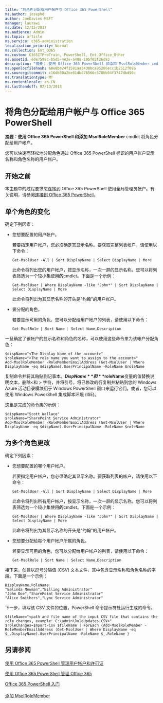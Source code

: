 ```yaml
---
title: "将角色分配给用户帐户与 Office 365 PowerShell"
ms.author: josephd
author: JoeDavies-MSFT
manager: laurawi
ms.date: 12/15/2017
ms.audience: Admin
ms.topic: article
ms.service: o365-administration
localization_priority: Normal
ms.collection: Ent_O365
ms.custom: O365ITProTrain, PowerShell, Ent_Office_Other
ms.assetid: ede7598c-b5d5-4e3e-a488-195f02f26d93
description: "摘要： 使用 Office 365 PowerShell 和添加 MsolRoleMember cmdlet 将角色分配给用户帐户。"
ms.openlocfilehash: 68e8be24f1581aa3430bca95206ecc1b2512f09a
ms.sourcegitcommit: c16db80a2be81db876566c578bb04f3747dbd50c
ms.translationtype: MT
ms.contentlocale: zh-CN
ms.lasthandoff: 02/13/2018
---
```

# <a name="assign-roles-to-user-accounts-with-office-365-powershell"></a>将角色分配给用户帐户与 Office 365 PowerShell

 **摘要：**使用 Office 365 PowerShell 和**添加 MsolRoleMember** cmdlet 将角色分配给用户帐户。
  
您可以快速而轻松地分配角色通过 Office 365 PowerShell 标识的用户帐户显示名称和角色名称的用户帐户。
  
## <a name="before-you-begin"></a>开始之前

本主题中的过程要求您连接到 Office 365 PowerShell 使用全局管理员帐户。有关说明，请参阅[连接到 Office 365 PowerShell](connect-to-office-365-powershell.md)。
  
## <a name="for-a-single-role-change"></a>单个角色的变化

确定下列因素：
  
- 您想要配置的用户帐户。
    
    若要指定用户帐户，您必须确定其显示名称。要获取完整列表帐户，请使用以下命令：
    
  ```
  Get-MsolUser -All | Sort DisplayName | Select DisplayName | More
  ```

    此命令将列出您的用户帐户，按显示名称，一次一屏的显示名称。您可以将列表筛选为一个较小集使用**的**cmdlet。下面是一个示例：
    
  ```
  Get-MsolUser | Where DisplayName -like "John*" | Sort DisplayName | Select DisplayName | More
  ```

    此命令将列出为其显示名称的开头是"约翰"的用户帐户。
    
- 要分配的角色。
    
    若要显示可用的角色，您可以分配给用户帐户的列表，请使用以下命令：
    
  ```
  Get-MsolRole | Sort Name | Select Name,Description
  ```

一旦确定了该帐户的显示名称和角色的名称，可以使用这些命令来为该帐户分配角色：
  
```
$dispName="<The Display Name of the account>"
$roleName="<The role name you want to assign to the account>"
Add-MsolRoleMember -RoleMemberEmailAddress (Get-MsolUser | Where DisplayName -eq $dispName).UserPrincipalName -RoleName $roleName
```

复制命令并将其粘贴到记事本。**$DispName**和**$roleName**变量的值替换说明文本，删除\<和 > 字符，并将引号。将已修改的行复制并粘贴到您的 Windows Azure 活动目录模块用于 Windows PowerShell 窗口来运行它们。或者，您可以使用 Windows PowerShell 集成脚本环境 (ISE)。
  
这里是完成的命令集的示例：
  
```
$dispName="Scott Wallace"
$roleName="SharePoint Service Administrator"
Add-MsolRoleMember -RoleMemberEmailAddress (Get-MsolUser | Where DisplayName -eq $dispName).UserPrincipalName -RoleName $roleName
```

## <a name="for-multiple-role-changes"></a>为多个角色更改

确定下列因素：
  
- 您想要配置的哪个用户帐户。
    
    若要指定用户帐户，您必须确定其显示名称。要获取列表的帐户，请使用以下命令：
    
  ```
  Get-MsolUser -All | Sort DisplayName | Select DisplayName | More
  ```

    此命令将列出所有用户帐户，按显示名称，一次一屏的显示名称。您可以将列表筛选为一个较小集使用**的**cmdlet。下面是一个示例：
    
  ```
  Get-MsolUser | Where DisplayName -like "John*" | Sort DisplayName | Select DisplayName | More
  ```

    此命令将列出为其显示名称的开头是"约翰"的用户帐户。
    
- 您想要分配给每个用户帐户所属的角色。
    
    若要显示可用的角色，您可以分配给用户帐户的列表，请使用以下命令：
    
  ```
  Get-MsolRole | Sort Name | Select Name,Description
  ```

接下来，创建以逗号分隔值 (CSV) 文本文件，其中包含显示名称和角色名称的字段。下面是一个示例：
  
```
DisplayName,RoleName
"Belinda Newman","Billing Administrator"
"John Doe","SharePoint Service Administrator"
"Alice Smithers","Lync Service Administrator"
```

下一步，填写该 CSV 文件的位置，PowerShell 命令提示符处运行生成的命令。
  
```
$fileName="<path and file name of the input CSV file that contains the role changes, example: C:\admin\RoleUpdates.CSV>"
$roleChanges=Import-Csv $fileName | ForEach {Add-MsolRoleMember -RoleMemberEmailAddress (Get-MsolUser | Where DisplayName -eq $_.DisplayName).UserPrincipalName -RoleName $_.RoleName }

```

## <a name="see-also"></a>另请参阅

#### 

[使用 Office 365 PowerShell 管理用户帐户和许可证](manage-user-accounts-and-licenses-with-office-365-powershell.md)
  
[使用 Office 365 PowerShell 管理 Office 365](manage-office-365-with-office-365-powershell.md)
  
[Office 365 PowerShell 入门](getting-started-with-office-365-powershell.md)
#### 

[添加 MsolRoleMember](https://msdn.microsoft.com/library/dn194120.aspx)

